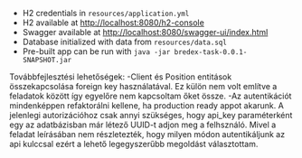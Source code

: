 - H2 credentials in `resources/application.yml`
- H2 available at [http://localhost:8080/h2-console](http://localhost:8080/h2-console)
- Swagger available at [http://localhost:8080/swagger-ui/index.html](http://localhost:8080/swagger-ui/index.html)
- Database initialized with data from `resources/data.sql`
- Pre-built app can be run with `java -jar bredex-task-0.0.1-SNAPSHOT.jar`

Továbbfejlesztési lehetőségek:
-Client és Position entitások összekapcsolása foreign key használatával. Ez külön nem volt említve a feladatok között így egyelőre nem kapcsoltam őket össze.
-Az autentikációt mindenképpen refaktorálni kellene, ha production ready appot akarunk. A jelenlegi autorizációhoz csak annyi szükséges, hogy api_key paraméterként egy az adatbázisban már létező UUID-t adjon meg a felhsználó. Mivel a feladat leírásában nem részletezték, hogy milyen módon autentikáljunk az api kulccsal ezért a lehető legegyszerűbb megoldást választottam.


